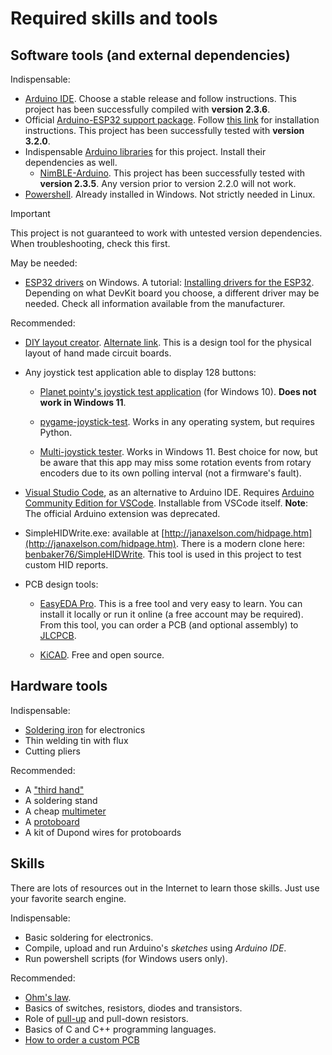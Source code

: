 # Required skills and tools

## Software tools (and external dependencies)

Indispensable:

- [Arduino IDE](https://www.arduino.cc/en/software).
  Choose a stable release and follow instructions.
  This project has been successfully compiled with **version 2.3.6**.
- Official [Arduino-ESP32 support package](https://docs.espressif.com/projects/arduino-esp32/en/latest/getting_started.html).
  Follow [this link](https://docs.espressif.com/projects/arduino-esp32/en/latest/installing.html) for installation instructions.
  This project has been successfully tested with **version 3.2.0**.
- Indispensable [Arduino libraries](https://docs.arduino.cc/software/ide-v1/tutorials/installing-libraries) for this project.
  Install their dependencies as well.
  - [NimBLE-Arduino](https://www.arduino.cc/reference/en/libraries/nimble-arduino/).
    This project has been successfully tested with **version 2.3.5**.
    Any version prior to version 2.2.0 will not work.
- [Powershell](https://docs.microsoft.com/en-us/powershell/scripting/install/installing-powershell?view=powershell-7.2).
  Already installed in Windows. Not strictly needed in Linux.

> [!IMPORTANT]
> This project is not guaranteed to work with untested version dependencies.
> When troubleshooting, check this first.

May be needed:

- [ESP32 drivers](http://esp32.net/usb-uart/) on Windows.
  A tutorial: [Installing drivers for the ESP32](https://www.bromleysat.com/installing-drivers-for-the-esp32/).
  Depending on what DevKit board you choose, a different driver may be needed.
  Check all information available from the manufacturer.

Recommended:

- [DIY layout creator](https://bancika.github.io/diy-layout-creator/).
  [Alternate link](https://github.com/bancika/diy-layout-creator/releases).
  This is a design tool for the physical layout of hand made circuit boards.

- Any joystick test application able to display 128 buttons:

  - [Planet pointy's joystick test application](http://www.planetpointy.co.uk/joystick-test-application/) (for Windows 10).
    **Does not work in Windows 11**.

  - [pygame-joystick-test](https://github.com/denilsonsa/pygame-joystick-test).
    Works in any operating system, but requires Python.

  - [Multi-joystick tester](https://github.com/EDDiscovery/MultiJoyStickTest/releases/tag/Release_1_2_0).
    Works in Windows 11.
    Best choice for now, but be aware
    that this app may miss some rotation events from rotary encoders
    due to its own polling interval (not a firmware's fault).

- [Visual Studio Code](https://code.visualstudio.com/), as an alternative to Arduino IDE.
  Requires [Arduino Community Edition for VSCode](https://marketplace.visualstudio.com/items?itemName=vscode-arduino.vscode-arduino-community).
  Installable from VSCode itself.
  **Note**: The official Arduino extension was deprecated.

- SimpleHIDWrite.exe: available at [http://janaxelson.com/hidpage.htm](http://janaxelson.com/hidpage.htm).
  There is a modern clone here: [benbaker76/SimpleHIDWrite](https://github.com/benbaker76/SimpleHIDWrite/tree/master/BIN).
  This tool is used in this project to test custom HID reports.

- PCB design tools:

  - [EasyEDA Pro](https://pro.easyeda.com/editor).
    This is a free tool and very easy to learn.
    You can install it locally or run it online (a free account may be required).
    From this tool, you can order a PCB (and optional assembly) to [JLCPCB](https://jlcpcb.com/).

  - [KiCAD](https://www.kicad.org/).
    Free and open source.

## Hardware tools

Indispensable:

- [Soldering iron](https://en.wikipedia.org/wiki/Soldering_iron) for electronics
- Thin welding tin with flux
- Cutting pliers

Recommended:

- A ["third hand"](https://en.wikipedia.org/wiki/Helping_hand_(tool))
- A soldering stand
- A cheap [multimeter](https://en.wikipedia.org/wiki/Multimeter)
- A [protoboard](https://en.wikipedia.org/wiki/Breadboard)
- A kit of Dupond wires for protoboards

## Skills

There are lots of resources out in the Internet to learn those skills. Just use your favorite search engine.

Indispensable:

- Basic soldering for electronics.
- Compile, upload and run Arduino's *sketches* using *Arduino IDE*.
- Run powershell scripts (for Windows users only).

Recommended:

- [Ohm's law](https://en.wikipedia.org/wiki/Ohm%27s_law).
- Basics of switches, resistors, diodes and transistors.
- Role of [pull-up](https://en.wikipedia.org/wiki/Pull-up_resistor) and pull-down resistors.
- Basics of C and C++ programming languages.
- [How to order a custom PCB](https://duckduckgo.com/?q=how+to+order+a+custom+pcb&ia=web)
